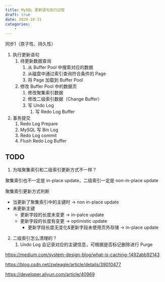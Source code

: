 ```yaml
---
title: MySQL 更新语句执行过程
draft: true
date: 2020-10-31
categories: 
    - 
---
```


同步1（原子性、持久性）
1. 执行更新语句
   1. 待更新数据查询
      1. 从 Buffer Pool 中搜索对应的数据
      2. 从磁盘中通过索引查询符合条件的 Page
      3. 将 Page 加载到 Buffer Pool
   2. 修改 Buffer Pool 中的数据页
      1. 修改聚集索引数据
      2. 修改二级索引数据（Change Buffer）
      3. 写 Undo Log
         1. 写 Redo Log Buffer
2. 事务提交
   1. Redo Log Prepare
   2. MySQL 写 Bin Log
   3. Redo Log commit
   4. Flush Redo Log Buffer



## TODO

1. 为啥聚集索引和二级索引更新方式不一样？

聚集索引也不一定是 in-place update，二级索引一定是 non-in-place update

聚集索引更新方式判断

- 当更新了聚集索引中的主键时 -> non in-place update
- 未更新主键
  - 更新字段的长度未变更 -> in-palce update
  - 更新字段的长度有变更 -> optimistic update
    - 更新字段长度无变化&更新字段未使用页外存储 -> in-place update

2. 二级索引怎么清理的？
   1. Undo Log 会记录对应的主键信息，可根据是否标记删除进行 Purge



https://medium.com/system-design-blog/what-is-caching-1492abb92143

https://blog.csdn.net/zwleagle/article/details/39010477

https://developer.aliyun.com/article/40969


